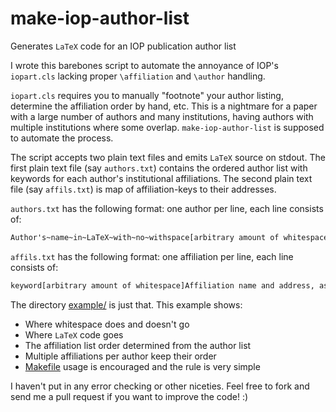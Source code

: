 make-iop-author-list
====================

Generates `LaTeX` code for an IOP publication author list

I wrote this barebones script to automate the annoyance of IOP's
`iopart.cls` lacking proper `\affiliation` and `\author` handling.

`iopart.cls` requires you to manually "footnote" your author listing,
determine the affiliation order by hand, etc. This is a nightmare for
a paper with a large number of authors and many institutions, having
authors with multiple institutions where some overlap.
`make-iop-author-list` is supposed to automate the process.

The script accepts two plain text files and emits `LaTeX` source on
stdout. The first plain text file (say `authors.txt`) contains the
ordered author list with keywords for each author's institutional
affiliations. The second plain text file (say `affils.txt`) is map of
affiliation-keys to their addresses.

`authors.txt` has the following format: one author per line, each line
consists of:

```latex
Author's~name~in~LaTeX~with~no~withspace[arbitrary amount of whitespace]comma,delimited,affiliation,keyword,list
```

`affils.txt` has the following format: one affiliation per line, each
line consists of:

```latex
keyword[arbitrary amount of whitespace]Affiliation name and address, as LaTeX code, any characters you want
```

The directory [example/](example/) is just that. This example shows:
* Where whitespace does and doesn't go
* Where `LaTeX` code goes
* The affiliation list order determined from the author list
* Multiple affiliations per author keep their order
* [Makefile](example/Makefile) usage is encouraged and the rule is very simple

I haven't put in any error checking or other niceties. Feel free to
fork and send me a pull request if you want to improve the code! :)
